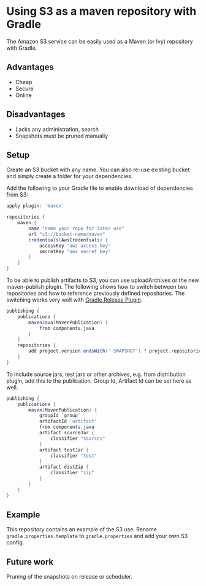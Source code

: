 Using S3 as a maven repository with Gradle
==========================================

The Amazon S3 service can be easily used as a Maven (or Ivy) repository with Gradle.

Advantages
----------
* Cheap
* Secure
* Online

Disadvantages
-------------
* Lacks any administration, search
* Snapshots must be pruned manually

Setup
-----
Create an S3 bucket with any name. You can also re-use existing bucket and simply create a folder for your dependencies.

Add the following to your Gradle file to enable download of dependencies from S3:

```gradle
apply plugin: 'maven'

repositories {
    maven {
        name "name your repo for later use"
        url "s3://bucket-name/maven"
        credentials(AwsCredentials) {
            accessKey "aws access key"
            secretKey "aws secret key"
        }
    }
}
```

To be able to publish artifacts to S3, you can use uploadArchives or the new maven-publish plugin. The following shows
how to switch between two repositories and how to reference previously defined repositories. The switching works very well
with [Gradle Release Plugin](https://github.com/researchgate/gradle-release).

```gradle
publishing {
    publications {
        mavenJava(MavenPublication) {
            from components.java
        }
    }
    repositories {
        add project.version.endsWith('-SNAPSHOT') ? project.repositories.s3RepoSnapshots : project.repositories.s3RepoInternal
    }
}
```

To include source jars, test jars or other archives, e.g. from distribution plugin, add this to the publication. 
Group Id, Artifact Id can be set here as well. 

```gradle
publishing {
    publications {
        maven(MavenPublication) {
            groupId `group`
            artifactId 'artifact'
            from components.java
            artifact sourceJar {
                classifier "sources"
            }
            artifact testJar {
                classifier "test"
            }
            artifact distZip {
                classifier "zip"
            }
        }
    }
}
```

Example
-------
This repository contains an example of the S3 use. Rename `gradle.properties.template` to `gradle.properties` and add
your own S3 config.

Future work
-----------
Pruning of the snapshots on release or scheduler. 